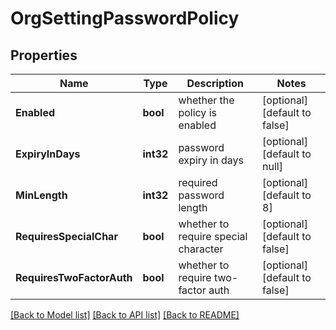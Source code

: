 # OrgSettingPasswordPolicy

## Properties
Name | Type | Description | Notes
------------ | ------------- | ------------- | -------------
**Enabled** | **bool** | whether the policy is enabled | [optional] [default to false]
**ExpiryInDays** | **int32** | password expiry in days | [optional] [default to null]
**MinLength** | **int32** | required password length | [optional] [default to 8]
**RequiresSpecialChar** | **bool** | whether to require special character | [optional] [default to false]
**RequiresTwoFactorAuth** | **bool** | whether to require two-factor auth | [optional] [default to false]

[[Back to Model list]](../README.md#documentation-for-models) [[Back to API list]](../README.md#documentation-for-api-endpoints) [[Back to README]](../README.md)

